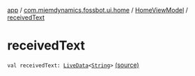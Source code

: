 [app](../../index.md) / [com.miemdynamics.fossbot.ui.home](../index.md) / [HomeViewModel](index.md) / [receivedText](./received-text.md)

# receivedText

`val receivedText: `[`LiveData`](https://developer.android.com/reference/androidx/lifecycle/LiveData.html)`<`[`String`](https://kotlinlang.org/api/latest/jvm/stdlib/kotlin/-string/index.html)`>` [(source)](https://github.com/binyot/fossbot/tree/master/app/src/main/java/com/miemdynamics/fossbot/ui/home/HomeViewModel.kt#L37)